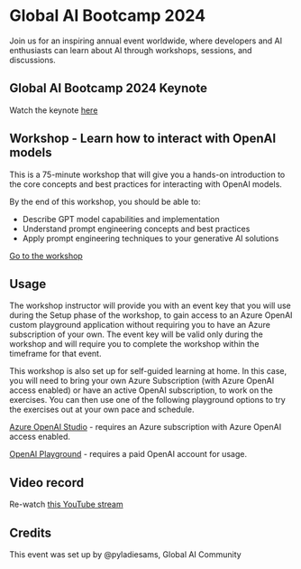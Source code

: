 # Global AI Bootcamp 2024

Join us for an inspiring annual event worldwide, where developers and AI enthusiasts can learn about AI through workshops, sessions, and discussions.

## Global AI Bootcamp 2024 Keynote
Watch the keynote [here](https://www.youtube.com/watch?v=LtxzL9Vh9hE)

## Workshop - Learn how to interact with OpenAI models
This is a 75-minute workshop that will give you a hands-on introduction to the core concepts and best practices for interacting with OpenAI models.

By the end of this workshop, you should be able to:

* Describe GPT model capabilities and implementation
* Understand prompt engineering concepts and best practices
* Apply prompt engineering techniques to your generative AI solutions

[Go to the workshop](https://workshop.globalai.community/)

## Usage
The workshop instructor will provide you with an event key that you will use during the Setup phase of the workshop, to gain access to an Azure OpenAI custom playground application without requiring you to have an Azure subscription of your own. The event key will be valid only during the workshop and will require you to complete the workshop within the timeframe for that event.

This workshop is also set up for self-guided learning at home. In this case, you will need to bring your own Azure Subscription (with Azure OpenAI access enabled) or have an active OpenAI subscription, to work on the exercises. You can then use one of the following playground options to try the exercises out at your own pace and schedule.

[Azure OpenAI Studio](https://oai.azure.com/portal) - requires an Azure subscription with Azure OpenAI access enabled.

[OpenAI Playground](https://platform.openai.com/playground) - requires a paid OpenAI account for usage.

## Video record
Re-watch [this YouTube stream](https://www.youtube.com/live/USgN3_9xMss)

## Credits
This event was set up by @pyladiesams, Global AI Community
